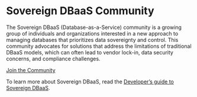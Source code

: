 # Sovereign DBaaS Community
The Sovereign DBaaS (Database-as-a-Service) community is a growing group of individuals and organizations interested in a new approach to managing databases that prioritizes data sovereignty and control. This community advocates for solutions that address the limitations of traditional DBaaS models, which can often lead to vendor lock-in, data security concerns, and compliance challenges. 

[Join the Community](https://sovereign-dbaas.slack.com/join/shared_invite/zt-b15k9477-jLllD6qJOUm3bGnOWynVig)


To learn more about Sovereign DBaaS, read the [Developer’s guide to Sovereign DBaaS](https://severalnines.com/resources/whitepapers/developers-guide-to-sovereign-dbaas/?utm_source=github&utm_medium=divine&utm_campaign=sovereign-dbaas-community).